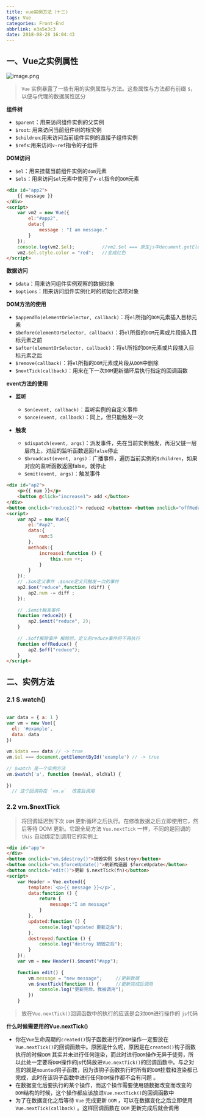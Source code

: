 ```yaml
---
title: vue实例方法（十三)
tags: Vue
categories: Front-End
abbrlink: e3a5e3c3
date: 2018-08-28 16:04:43
---
```


## 一、Vue之实例属性

![image.png](http://upload-images.jianshu.io/upload_images/1480597-464e2c77b92ade46.png?imageMogr2/auto-orient/strip%7CimageView2/2/w/1240)

> `Vue` 实例暴露了一些有用的实例属性与方法。这些属性与方法都有前缀 `$`，以便与代理的数据属性区分

**组件树**

- `$parent`：用来访问组件实例的父实例
- `$root`: 用来访问当前组件树的根实例
- `$children`:用来访问当前组件实例的直接子组件实例
- `$refs`:用来访问`v-ref`指令的子组件

**DOM访问**

- `$el`：用来挂载当前组件实例的`dom`元素
- `$els`：用来访问`$el`元素中使用了`v-el`指令的`DOM`元素

```html
<div id="app2">
    {{ message }}
</div>
<script>
    var vm2 = new Vue({
        el:"#app2",
        data:{
            message : "I am message."
        }
    });
    console.log(vm2.$el);          //vm2.$el === 原生js中document.getElementById("app2") 
    vm2.$el.style.color = "red";   //变成红色
</script>
```

**数据访问**

- `$data`：用来访问组件实例观察的数据对象
- `$options`：用来访问组件实例化时的初始化选项对象

**DOM方法的使用**

- `$appendTo(elementOrSelector, callback)`：将`el`所指的`DOM`元素插入目标元素
- `$before(elementOrSelector, callback)`：将`el`所指的`DOM`元素或片段插入目标元素之前
- `$after(elementOrSelector, callback)`：将`el`所指的`DOM`元素或片段插入目标元素之后
- `$remove(callback)`：将`el`所指的`DOM`元素或片段从`DOM`中删除
- `$nextTick(callback)`：用来在下一次`DOM`更新循环后执行指定的回调函数

**event方法的使用**

- **监听**
  - `$on(event, callback)`：监听实例的自定义事件
  - `$once(event, callback)`：同上，但只能触发一次
  
- **触发**
  - `$dispatch(event, args)`：派发事件，先在当前实例触发，再沿父链一层层向上，对应的监听函数返回`false`停止
  - `$broadcast(event, args)`：广播事件，遍历当前实例的`$children`，如果对应的监听函数返回false，就停止
  - `$emit(event, args)`：触发事件
  
```html
<div id="ap2">
    <p>{{ num }}</p>
    <button @click="increase1"> add </button>
</div>
<button onclick="reduce2()"> reduce2 </button> <button onclick="offReduce()"> off reduce </button>
<script>
    var ap2 = new Vue({
        el:"#ap2",
        data:{
            num:5
        },
        methods:{
            increase1:function () {
                this.num ++;
            }
        }
    });
    // .$on定义事件 .$once定义只触发一次的事件
    ap2.$on("reduce",function (diff) {
        ap2.num -= diff ;
    });
 
    // .$emit触发事件
    function reduce2() {
        ap2.$emit("reduce", 2);
    }
 
    // .$off解除事件 解除后，定义的reduce事件将不再执行
    function offReduce() {
        ap2.$off("reduce");
    }
</script>
```


## 二、实例方法

### 2.1 $.watch()

```javascript

var data = { a: 1 }
var vm = new Vue({
  el: '#example',
  data: data
})
 
vm.$data === data // -> true
vm.$el === document.getElementById('example') // -> true
 
// $watch 是一个实例方法
vm.$watch('a', function (newVal, oldVal) {
    
})
  // 这个回调将在 `vm.a`  改变后调用

```

### 2.2 vm.$nextTick

> 将回调延迟到下次 `DOM` 更新循环之后执行。在修改数据之后立即使用它，然后等待 DOM 更新。它跟全局方法 `Vue.nextTick` 一样，不同的是回调的 `this` 自动绑定到调用它的实例上


```html
<div id="app">
</div>
<button onclick="vm.$destroy()">销毁实例 $destroy</button>
<button onclick="vm.$forceUpdate()">刷新构造器 $forceUpdate</button>
<button onclick="edit()">更新 $.nextTick(fn)</button>
<script>
    var Header = Vue.extend({
        template:`<p>{{ message }}</p>`,
        data:function () {
            return {
                message:"I am message"
            }
        },
        updated:function () {
            console.log("updated 更新之后");
        },
        destroyed:function () {
            console.log("destroy 销毁之后");
        }
    });
    var vm = new Header().$mount("#app");
 
    function edit() {
        vm.message = "new message";     //更新数据
        vm.$nextTick(function () {      //更新完成后调用
            console.log("更新完后，我被调用");
        })
    }

```

> 放在`Vue.nextTick()`回调函数中的执行的应该是会对`DOM`进行操作的 `js`代码

**什么时候需要用的Vue.nextTick()**

- 你在`Vue`生命周期的`created()`钩子函数进行的`DOM`操作一定要放在`Vue.nextTick()`的回调函数中。原因是什么呢，原因是在`created()`钩子函数执行的时候`DOM` 其实并未进行任何渲染，而此时进行`DOM`操作无异于徒劳，所以此处一定要将`DOM`操作的js代码放进`Vue.nextTick()`的回调函数中。与之对应的就是`mounted`钩子函数，因为该钩子函数执行时所有的`DOM`挂载和渲染都已完成，此时在该钩子函数中进行任何`DOM`操作都不会有问题 。
- 在数据变化后要执行的某个操作，而这个操作需要使用随数据改变而改变的`DOM`结构的时候，这个操作都应该放进`Vue.nextTick()`的回调函数中
- 为了在数据变化之后等待 `Vue` 完成更新 `DOM` ，可以在数据变化之后立即使用 `Vue.nextTick(callback)` 。这样回调函数在 `DOM` 更新完成后就会调用
